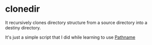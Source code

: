 # clonedir

It recursively clones directory structure from a source directory into a destiny directory.

It's just a simple script that I did while learning to use [Pathname](http://ruby-doc.org/stdlib-2.2.0/libdoc/pathname/rdoc/Pathname.html)